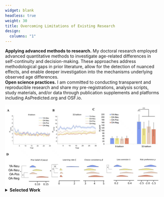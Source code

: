 ```yaml
---
widget: blank
headless: true
weight: 30
title: Overcoming Limitations of Existing Research
design:
  columns: "1"
---
```


<div class="row">
  <div class="col-md-6">
    <p>
      <b>Applying advanced methods to research.</b> My doctoral research employed advanced quantitative methods to investigate age-related differences in self-continuity and decision-making. These approaches address methodological gaps in prior literature, allow for the detection of nuanced effects, and enable deeper investigation into the mechanisms underlying observed age differences.
      <br>
      <b>Open science practices.</b> I am committed to conducting transparent and reproducible research and share my pre-registrations, analysis scripts, study materials, and/or data through publication supplements and platforms including AsPredicted.org and OSF.io.
    </p>
  </div>
  <div class="col-md-6">
    <img src="comp_model.jpeg" style="max-width:100%;">
  </div>
</div>

<details>
<summary><b>Selected Work</b></summary>
  <br>
  <b>Lu, Y.</b>, Rutt, J., Thomas, M., & Löckenhoff, C. E. (2025). Modeling temporal self-continuity and its association with temporal discounting. <i>Personality and Individual Differences</i>. [<a href="https://doi.org/10.1016/j.paid.2025.113354">Link</a>]
  <br>
  <b>Lu, Y.*</b>, Liao, S.*, Ma, G., Guo, Z., Zhou, Y., Sun, Y. Y., Li, T., & Zhang, X. (under review). The impact of age-related stereotypes on risky decision-making in the Balloon Analogue Risk Task: Shifts in prior beliefs rather than loss aversion.
</details>
